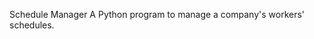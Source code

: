 Schedule Manager
A Python program to manage a company's workers' schedules.
<description coming soon>
